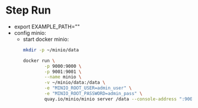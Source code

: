 # Step Run

- export EXAMPLE_PATH="<path to runing example>"
- config minio:
    - start docker minio:
        ```bash
        mkdir -p ~/minio/data

        docker run \
                -p 9000:9000 \
                -p 9001:9001 \
                --name minio \
                -v ~/minio/data:/data \
                -e "MINIO_ROOT_USER=admin_user" \
                -e "MINIO_ROOT_PASSWORD=admin_pass" \
                quay.io/minio/minio server /data --console-address ":9001"
        ```
 
